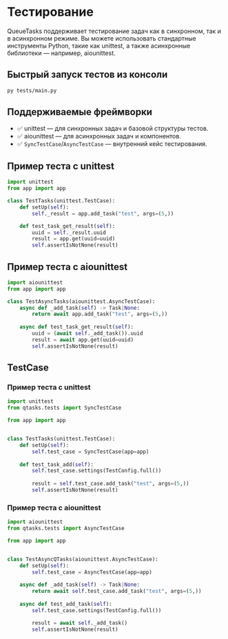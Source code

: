 # Тестирование
QueueTasks поддерживает тестирование задач как в синхронном, так и в асинхронном режиме. Вы можете использовать стандартные инструменты Python, такие как unittest, а также асинхронные библиотеки — например, aiounittest.

## Быстрый запуск тестов из консоли
```bash
py tests/main.py
```

## Поддерживаемые фреймворки
* ✅ unittest — для синхронных задач и базовой структуры тестов.
* ✅ aiounittest — для асинхронных задач и компонентов.
* ✅ `SyncTestCase`/`AsyncTestCase` — внутренний кейс тестирования.

## Пример теста с unittest
```py
import unittest
from app import app

class TestTasks(unittest.TestCase):
    def setUp(self):
        self._result = app.add_task("test", args=(5,))

    def test_task_get_result(self):
        uuid = self._result.uuid
        result = app.get(uuid=uuid)
        self.assertIsNotNone(result)
```
## Пример теста с aiounittest
```py
import aiounittest
from app import app

class TestAsyncTasks(aiounittest.AsyncTestCase):
    async def _add_task(self) -> Task|None:
        return await app.add_task("test", args=(5,))
    
    async def test_task_get_result(self):
        uuid = (await self._add_task()).uuid
        result = await app.get(uuid=uuid)
        self.assertIsNotNone(result)
```

## TestCase

### Пример теста с unittest
```py
import unittest
from qtasks.tests import SyncTestCase

from app import app


class TestTasks(unittest.TestCase):
    def setUp(self):
        self.test_case = SyncTestCase(app=app)
    
    def test_task_add(self):
        self.test_case.settings(TestConfig.full())
        
        result = self.test_case.add_task("test", args=(5,))
        self.assertIsNotNone(result)
```

### Пример теста с aiounittest
```py
import aiounittest
from qtasks.tests import AsyncTestCase

from app import app


class TestAsyncQTasks(aiounittest.AsyncTestCase):
    def setUp(self):
        self.test_case = AsyncTestCase(app=app)
    
    async def _add_task(self) -> Task|None:
        return await self.test_case.add_task("test", args=(5,))
    
    async def test_add_task(self):
        self.test_case.settings(TestConfig.full())

        result = await self._add_task()
        self.assertIsNotNone(result)
```
